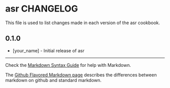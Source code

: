 # asr CHANGELOG

This file is used to list changes made in each version of the asr cookbook.

## 0.1.0
- [your_name] - Initial release of asr

- - -
Check the [Markdown Syntax Guide](http://daringfireball.net/projects/markdown/syntax) for help with Markdown.

The [Github Flavored Markdown page](http://github.github.com/github-flavored-markdown/) describes the differences between markdown on github and standard markdown.
